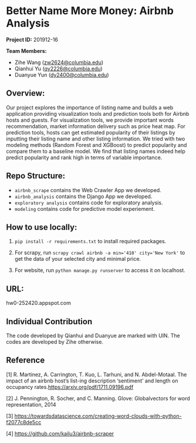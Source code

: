 # Better Name More Money: Airbnb Analysis

**Project ID:** 201912-16

**Team Members:** 
- Zihe Wang (zw2624@columbia.edu)
- Qianhui Yu (qy2226@columbia.edu)
- Duanyue Yun (dy2400@columbia.edu)

## Overview:

Our project explores the importance of listing name and builds a web application providing visualization tools and prediction tools both for Airbnb hosts and guests. For visualization tools, we provide important words recommendation, market information delivery such as price heat map. For prediction tools, hosts can get estimated popularity of their listings by inputting their listing name and other listing information. We tried with two modeling methods (Random Forest and XGBoost) to predict popularity and compare them to a baseline model. We find that listing names indeed help predict popularity and rank high in terms of variable importance. 


## Repo Structure:
- `airbnb_scrape` contains the Web Crawler App we developed.
- `airbnb_analysis` contains the Django App we developed.
- `exploratory analysis` contains code for exploratory analysis.
- `modeling` contains code for predictive model experiement.

## How to use locally:

1. `pip install -r requirements.txt` to install required packages.

2. For scrapy, run `scrapy crawl airbnb -a min='410' city='New York'` to get the data of your selected city and minimal price.

3. For website, run `python manage.py runserver` to access it on localhost. 

## URL:
hw0-252420.appspot.com

## Individual Contribution
The code developed by Qianhui and Duanyue are marked with UIN. The codes are developed by Zihe otherwise. 

## Reference

[1] R. Martinez, A. Carrington, T. Kuo, L. Tarhuni, and N. Abdel-Motaal. The impact of an airbnb host’s list-ing  description ‘sentiment’ and length on occupancy rates.https://arxiv.org/pdf/1711.09196.pdf

[2] J. Pennington, R. Socher, and C. Manning. Glove: Globalvectors for word representation, 2014

[3] https://towardsdatascience.com/creating-word-clouds-with-python-f2077c8de5cc

[4] https://github.com/kailu3/airbnb-scraper





